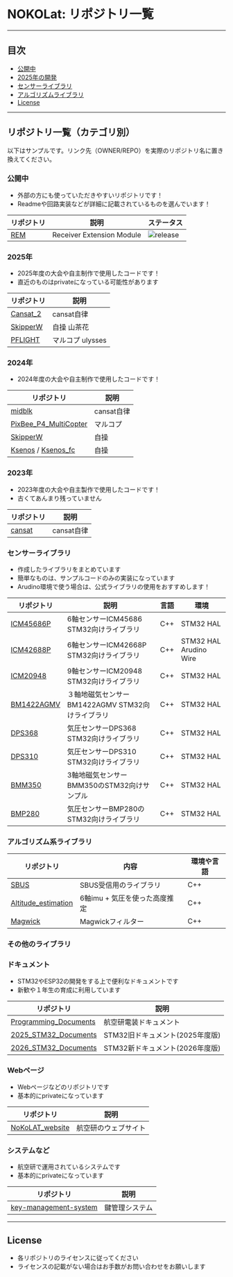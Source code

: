 # NOKOLat: リポジトリ一覧

---

## 目次

- [公開中](#公開中)
- [2025年の開発](#2025年)
- [センサーライブラリ](#センサーライブラリ)
- [アルゴリズムライブラリ](#アルゴリズムライブラリ)
- [License](#license)

---

## リポジトリ一覧（カテゴリ別）

以下はサンプルです。リンク先（OWNER/REPO）を実際のリポジトリ名に置き換えてください。

### 公開中

- 外部の方にも使っていただきやすいリポジトリです！
- Readmeや回路実装などが詳細に記載されているものを選んでいます！

| リポジトリ | 説明 | ステータス |
|-------|---|---|
| [REM](https://github.com/NOKOLat/REM) | Receiver Extension Module | ![release](https://img.shields.io/github/v/release/NOKOLat/REM) |

### 2025年

- 2025年度の大会や自主制作で使用したコードです！
- 直近のものはprivateになっている可能性があります

| リポジトリ | 説明 |
|---|---|
| [Cansat_2](https://github.com/NOKOLat/2026_Cansat_Tanaka) | cansat自律 | 
| [SkipperW](https://github.com/NOKOLat/2025ziso_SkipperW) | 自操 山茶花 | 
| [PFLIGHT](https://github.com/NOKOLat/PFLIGHT) | マルコプ ulysses | 

### 2024年

- 2024年度の大会や自主制作で使用したコードです！

| リポジトリ | 説明 |
|---|---|
| [midblk](https://github.com/NOKOLat/Cansat_Auto_midblk) | cansat自律 | 
| [PixBee_P4_MultiCopter](https://github.com/NOKOLat/PixBee_P4_MultiCopter) | マルコプ | 
| [SkipperW](https://github.com/NOKOLat/2024_ziso_SkipperW) | 自操  | 
| [Ksenos](https://github.com/NOKOLat/ksenos2024) / [Ksenos_fc](https://github.com/NOKOLat/ksenos2024_fc)| 自操 | 

### 2023年
- 2023年度の大会や自主製作で使用したコードです！
- 古くてあんまり残っていません

| リポジトリ | 説明 |
|---|---|
| [cansat](https://github.com/NOKOLat/2023-cansat) | cansat自律 | 


### センサーライブラリ

- 作成したライブラリをまとめています
- 簡単なものは、サンプルコードのみの実装になっています
- Arudino環境で使う場合は、公式ライブラリの使用をおすすめします！

| リポジトリ | 説明 | 言語 | 環境 |
|---|---|---|---|
| [ICM45686P](https://github.com/NOKOLat/STM32_ICM45686) | 6軸センサーICM45686 STM32向けライブラリ  | C++ |STM32 HAL|
| [ICM42688P](https://github.com/NOKOLat/STM32_ICM42688P) | 6軸センサーICM42668P STM32向けライブラリ | C++ |STM32 HAL Arudino Wire|
| [ICM20948](https://github.com/NOKOLat/ICM20948) |  9軸センサーICM20948 STM32向けライブラリ  | C++ |STM32 HAL|
| [BM1422AGMV](https://github.com/NOKOLat/STM32_BM1422AGMV) |  ３軸地磁気センサーBM1422AGMV STM32向けライブラリ  | C++ | STM32 HAL|
| [DPS368](https://github.com/NOKOLat/DPS368) |  気圧センサーDPS368 STM32向けライブラリ  | C++ |STM32 HAL|
| [DPS310](https://github.com/NOKOLat/DPS368) |  気圧センサーDPS310 STM32向けライブラリ  | C++ |STM32 HAL|
| [BMM350](https://github.com/NOKOLat/BMM350) |  3軸地磁気センサーBMM350のSTM32向けサンプル  | C++ |STM32 HAL|
| [BMP280](https://github.com/NOKOLat/BMP280) |  気圧センサーBMP280のSTM32向けライブラリ  | C++ |STM32 HAL|


### アルゴリズム系ライブラリ

| リポジトリ | 内容 | 環境や言語 | 
|---|---|---|
| [SBUS](https://github.com/NOKOLat/devtools) | SBUS受信用のライブラリ | C++|
| [Altitude_estimation](https://github.com/NOKOLat/devtools) | 6軸imu + 気圧を使った高度推定 | C++|
| [Magwick](https://github.com/NOKOLat/Madgwick) | Magwickフィルター | C++|

### その他のライブラリ

### ドキュメント

- STM32やESP32の開発をする上で便利なドキュメントです
- 新歓や１年生の育成に利用しています

| リポジトリ | 説明 |
|---|---|
| [Programming_Documents](https://github.com/NOKOLat/Programming_Documents) | 航空研電装ドキュメント |
| [2025_STM32_Documents](https://github.com/NOKOLat/2025_STM32_Document) | STM32旧ドキュメント(2025年度版) | 
| [2026_STM32_Documents](https://github.com/NOKOLat/2026_STM32_Document) | STM32新ドキュメント(2026年度版)  | 

### Webページ

- Webページなどのリポジトリです
- 基本的にprivateになっています

| リポジトリ | 説明 |
|---|---|
| [NoKoLAT_website](https://github.com/NOKOLat/NoKoLAT_website) | 航空研のウェブサイト |

### システムなど

- 航空研で運用されているシステムです
- 基本的にprivateになっています

| リポジトリ | 説明 |
|---|---|
| [key-management-system](https://github.com/NOKOLat/key-management-system) | 鍵管理システム |


---

## License

- 各リポジトリのライセンスに従ってください
- ライセンスの記載がない場合はお手数がお問い合わせをお願いします
